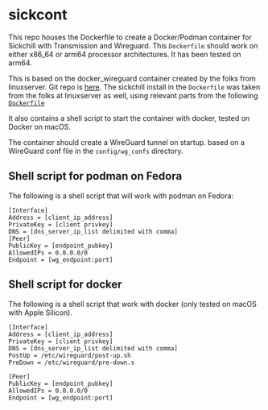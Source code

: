 # sickcont
This repo houses the Dockerfile to create a Docker/Podman container for Sickchill with Transmission and Wireguard.
This `Dockerfile` should work on either x86_64 or arm64 processor architectures. It has been tested on arm64.

This is based on the docker_wireguard container created by the folks from linuxserver. Git repo is [here](https://github.com/linuxserver/docker-wireguard).
The sickchill install in the `Dockerfile` was taken from the folks at linuxserver as well, using relevant parts from the following [`Dockerfile`](https://github.com/linuxserver/docker-sickchill/blob/master/Dockerfile.aarch64) 

It also contains a shell script to start the container with docker, tested on Docker on macOS.

The container should create a WireGuard tunnel on startup. based on a WireGuard conf file in the `config/wg_confs` directory. 

## Shell script for podman on Fedora

The following is a shell script that will work with podman on Fedora:

```
[Interface]
Address = [client_ip_address]
PrivateKey = [client privkey]
DNS = [dns_server_ip_list delimited with comma]
[Peer]
PublicKey = [endpoint_pubkey]
AllowedIPs = 0.0.0.0/0
Endpoint = [wg_endpoint:port]
```

## Shell script for docker

The following is a shell script that work with docker (only tested on macOS with Apple Silicon).

```
[Interface]
Address = [client_ip_address]
PrivateKey = [client privkey]
DNS = [dns_server_ip_list delimited with comma]
PostUp = /etc/wireguard/post-up.sh
PreDown = /etc/wireguard/pre-down.s

[Peer]
PublicKey = [endpoint_pubkey]
AllowedIPs = 0.0.0.0/0
Endpoint = [wg_endpoint:port]
```
